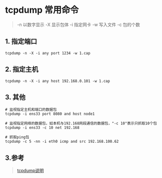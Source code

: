 # tcpdump 常用命令


> -n 以数字显示
> -X 显示包体
> -i 指定网卡
> -w 写入文件
> -c 包的个数

## 1. 指定端口

```shell
tcpdump -n -X -i any port 1234 -w 1.cap
```

## 2. 指定主机

```shell
tcpdump -n -X -i any host 192.168.0.101 -w 1.cap
```
## 3. 其他
```shell
# 监视指定主机和端口的数据包
tcpdump -i ens33 port 8080 and host node1

# 监视指定网络的数据包，如本机与192.168网段通信的数据包，"-c 10"表示只抓取10个包
tcpdump -i ens33 -c 10 net 192.168

# 抓取ping包
tcpdump -c 5 -nn -i eth0 icmp and src 192.168.100.62
```


## 3.参考

> [tcpdump说明](https://www.jianshu.com/p/d9162722f189)

